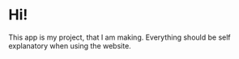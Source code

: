 # Hi!
This app is my project, that I am making. 
Everything should be self explanatory when using the website.